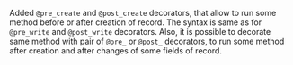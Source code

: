 Added `@pre_create` and `@post_create` decorators, that allow to run
some method before or after creation of record.
The syntax is same as for `@pre_write` and `@post_write` decorators.
Also, it is possible to decorate same method with pair of `@pre_` or `@post_`
decorators, to run some method after creation and after changes of some fields
of record.
